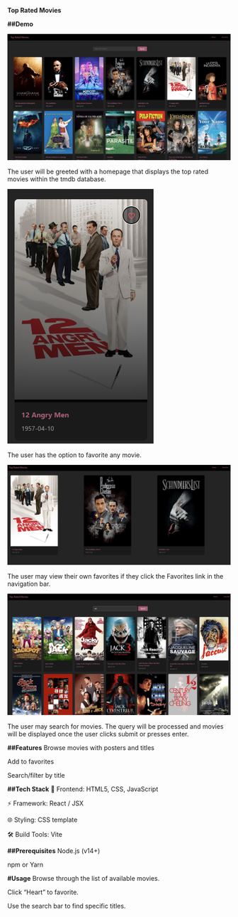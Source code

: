 
**Top Rated Movies**

**##Demo**

![home page](https://github.com/YildizAlaraKoymen/Movie-List-Site/blob/main/demoPictures/HomePage.png)

The user will be greeted with a homepage that displays the top rated movies within the tmdb database.

![home page](https://github.com/YildizAlaraKoymen/Movie-List-Site/blob/main/demoPictures/FavoriteFeature.png)

The user has the option to favorite any movie.

![home page](https://github.com/YildizAlaraKoymen/Movie-List-Site/blob/main/demoPictures/FavoritesPage.png)

The user may view their own favorites if they click the Favorites link in the navigation bar.

![home page](https://github.com/YildizAlaraKoymen/Movie-List-Site/blob/main/demoPictures/SearchFeature.png)

The user may search for movies. The query will be processed and movies will be displayed once the user clicks submit or presses enter.

**##Features**
Browse movies with posters and titles

Add to favorites

Search/filter by title

**##Tech Stack**
🧱 Frontend: HTML5, CSS, JavaScript

⚡ Framework: React / JSX

🌐 Styling: CSS template

🛠️ Build Tools: Vite

**##Prerequisites**
Node.js (v14+)

npm or Yarn

**#Usage**
Browse through the list of available movies.

Click “Heart” to favorite.

Use the search bar to find specific titles.




